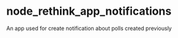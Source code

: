# node_rethink_app_notifications
An app used for create notification about polls created previously
